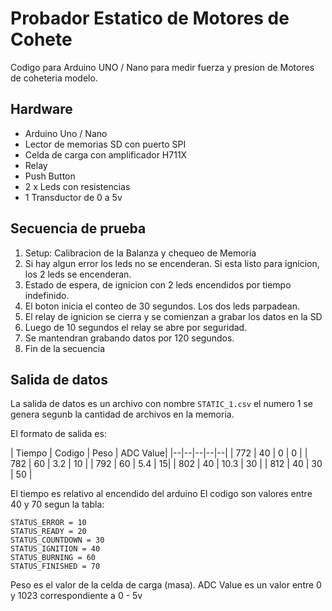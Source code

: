 
# Probador Estatico de Motores de Cohete
Codigo para Arduino UNO / Nano para medir fuerza y presion de Motores de coheteria modelo.

## Hardware

 - Arduino Uno / Nano
 - Lector de memorias SD con puerto SPI
 - Celda de carga con amplificador H711X
 - Relay
 - Push Button
 - 2 x Leds con resistencias
 - 1 Transductor de 0 a 5v

## Secuencia de prueba

 1. Setup: Calibracion de la Balanza y chequeo de Memoria
 2. Si hay algun error los leds no se encenderan. Si esta listo para ignicion, los 2 leds se encenderan.
 3. Estado de espera, de ignicion con 2 leds encendidos por tiempo indefinido.
 4. El boton inicia el conteo de 30 segundos. Los dos leds parpadean.
 5. El relay de ignicion se cierra y se comienzan a grabar los datos en la SD
 6. Luego de 10 segundos el relay se abre por seguridad.
 7. Se mantendran grabando datos por 120 segundos.
 8. Fin de la secuencia

## Salida de datos

La salida de datos es un archivo con nombre `STATIC_1.csv` el numero 1 se genera segunb la cantidad de archivos en la memoria.

El formato de salida es:

| Tiempo | Codigo | Peso | ADC Value|
|--|--|--|--|--|
| 772 | 40 | 0 | 0 |
| 782 | 60 | 3.2 | 10 |
| 792 | 60 | 5.4 | 15|
| 802 | 40 | 10.3 | 30 |
| 812 | 40 | 30 | 50 |

El tiempo es relativo al encendido del arduino
El codigo son valores entre 40 y 70 segun la tabla:

    STATUS_ERROR = 10
    STATUS_READY = 20
    STATUS_COUNTDOWN = 30
    STATUS_IGNITION = 40
    STATUS_BURNING = 60
    STATUS_FINISHED = 70

Peso es el valor de la celda de carga (masa).
ADC Value es un valor entre 0 y 1023 correspondiente a 0 - 5v

